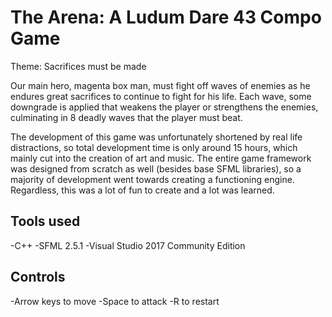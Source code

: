 # The Arena: A Ludum Dare 43 Compo Game
Theme: Sacrifices must be made

Our main hero, magenta box man, must fight off waves of enemies as he endures great sacrifices to continue to fight for his life. Each wave, some downgrade is applied that weakens the player or strengthens the enemies, culminating in 8 deadly waves that the player must beat.

The development of this game was unfortunately shortened by real life distractions, so total development time is only around 15 hours, which mainly cut into the creation of art and music. The entire game framework was designed from scratch as well (besides base SFML libraries), so a majority of development went towards creating a functioning engine. Regardless, this was a lot of fun to create and a lot was learned.

## Tools used
-C++
-SFML 2.5.1
-Visual Studio 2017 Community Edition

## Controls
-Arrow keys to move
-Space to attack
-R to restart
